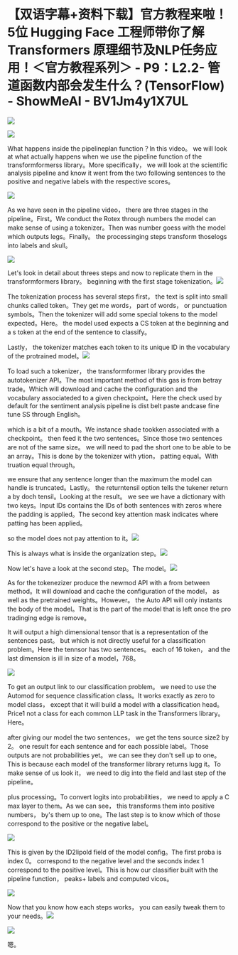 # 【双语字幕+资料下载】官方教程来啦！5位 Hugging Face 工程师带你了解 Transformers 原理细节及NLP任务应用！＜官方教程系列＞ - P9：L2.2- 管道函数内部会发生什么？(TensorFlow) - ShowMeAI - BV1Jm4y1X7UL

![](img/77009730db8ae748615a56ed0788b98a_0.png)

![](img/77009730db8ae748615a56ed0788b98a_1.png)

What happens inside the pipelineplan function？In this video。 we will look at what actually happens when we use the pipeline function of the transformformerss library。More specifically， we will look at the scientific analysis pipeline and know it went from the two following sentences to the positive and negative labels with the respective scores。

![](img/77009730db8ae748615a56ed0788b98a_3.png)

As we have seen in the pipeline video， there are three stages in the pipeline。First。We conduct the Rotex through numbers the model can make sense of using a tokenizer。Then was number goess with the model which outputs legs。Finally。 the processinging steps transform thoselogs into labels and skull。



![](img/77009730db8ae748615a56ed0788b98a_5.png)

Let's look in detail about threes steps and now to replicate them in the transformformers library。 beginning with the first stage tokenization。![](img/77009730db8ae748615a56ed0788b98a_7.png)

The tokenization process has several steps first， the text is split into small chunks called token。They get me words， part of words， or punctuation symbols。Then the tokenizer will add some special tokens to the model expected。Here。 the model used expects a CS token at the beginning and a s token at the end of the sentence to classify。

Lastly， the tokenizer matches each token to its unique ID in the vocabulary of the protrained model。![](img/77009730db8ae748615a56ed0788b98a_9.png)

To load such a tokenizer， the transformformer library provides the autotokenizer API。The most important method of this gas is from betray trade。Which will download and cache the configuration and the vocabulary associateded to a given checkpoint。Here the check used by default for the sentiment analysis pipeline is dist belt paste andcase fine tune SS through English。

 which is a bit of a mouth。We instance shade tookken associated with a checkpoint。 then feed it the two sentences。Since those two sentences are not of the same size。 we will need to pad the short one to be able to be an array。This is done by the tokenizer with ytion， patting equal。With truation equal through。

 we ensure that any sentence longer than the maximum the model can handle is truncated。Lastly。 the returntensil option tells the tukener return a by doch tensil。Looking at the result。 we see we have a dictionary with two keys。Input IDs contains the IDs of both sentences with zeros where the padding is applied。The second key attention mask indicates where patting has been applied。

 so the model does not pay attention to it。![](img/77009730db8ae748615a56ed0788b98a_11.png)

This is always what is inside the organization step。![](img/77009730db8ae748615a56ed0788b98a_13.png)

Now let's have a look at the second step。The model。![](img/77009730db8ae748615a56ed0788b98a_15.png)

As for the tokenezizer produce the newmod API with a from between method。It will download and cache the configuration of the model， as well as the pretrained weights。However。 the Auto API will only instants the body of the model。That is the part of the model that is left once the pro tradinging edge is remove。

It will output a high dimensional tensor that is a representation of the sentences past。 but which is not directly useful for a classification problem。Here the tennsor has two sentences。 each of 16 token， and the last dimension is ill in size of a model，768。

![](img/77009730db8ae748615a56ed0788b98a_17.png)

To get an output link to our classification problem。 we need to use the Automod for sequence classification class。It works exactly as zero to model class， except that it will build a model with a classification head。Price1 not a class for each common LLP task in the Transformers library。Here。

 after giving our model the two sentences， we get the tens source size2 by 2。 one result for each sentence and for each possible label。Those outputs are not probabilities yet。 we can see they don't sell up to one。This is because each model of the transformer library returns lugg it。To make sense of us look it， we need to dig into the field and last step of the pipeline。

 plus processing。To convert logits into probabilities， we need to apply a C max layer to them。As we can see， this transforms them into positive numbers， by's them up to one。The last step is to know which of those correspond to the positive or the negative label。

![](img/77009730db8ae748615a56ed0788b98a_19.png)

This is given by the ID2lipold field of the model config。The first proba is index 0。 correspond to the negative level and the seconds index 1 correspond to the positive level。This is how our classifier built with the pipeline function， peaks+ labels and computed vicos。

![](img/77009730db8ae748615a56ed0788b98a_21.png)

Now that you know how each steps works， you can easily tweak them to your needs。![](img/77009730db8ae748615a56ed0788b98a_23.png)

![](img/77009730db8ae748615a56ed0788b98a_24.png)

嗯。